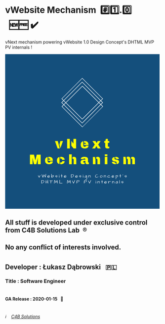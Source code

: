 # vWebsite Mechanism &nbsp;:hash::one:.:zero: &nbsp;&nbsp;:new::free:&nbsp;:heavy_check_mark:
vNext mechanism powering vWebsite 1.0 Design Concept's DHTML MVP PV internals !

![vWebsite Mechanism Logo](/vNext_Mechanism_Logo.png)

## All stuff is developed under exclusive control from C4B Solutions Lab &nbsp;:registered:
## No any conflict of interests involved. 
#
## Developer : Łukasz Dąbrowski &nbsp;&nbsp;:poland:
### Title     : Software Engineer
#
#### GA Release : 2020-01-15 &nbsp;&nbsp;:pushpin:
#
###### :information_source: &nbsp;&nbsp; [C4B Solutions](https://c4b.solutions)
